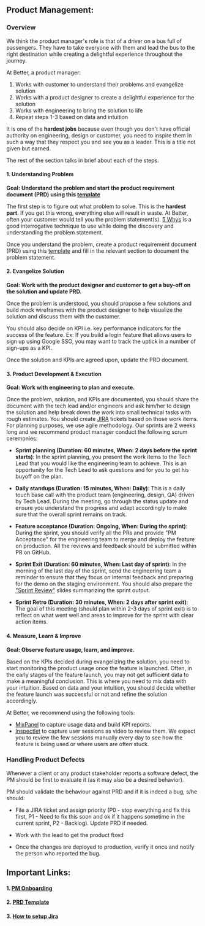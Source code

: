 ## Product Management:

### Overview

We think the product manager's role is that of a driver on a bus full of passengers. They have to take everyone with them and lead the bus to the right destination while creating a delightful experience throughout the journey.

At Better, a product manager:

1. Works with customer to understand their problems and evangelize solution
2. Works with a product designer to create a delightful experience for the solution
3. Works with engineering to bring the solution to life
4. Repeat steps 1-3 based on data and intuition

It is one of the **hardest jobs** because even though you don't have official authority on engineering, design or customer, you need to inspire them in such a way that they respect you and see you as a leader. This is a title not given but earned.

The rest of the section talks in brief about each of the steps.

#### 1. Understanding Problem

**Goal: Understand the problem and start the product requirement document (PRD) using this [template](https://github.com/jalantechnologies/handbook/blob/main/product-management/PRD%20Template.md)**

The first step is to figure out what problem to solve. This is the **hardest part**. If you get this wrong, everything else will result in waste. At Better, often your customer would tell you the problem statement(s). [5 Whys](https://en.wikipedia.org/wiki/Five_whys) is a good interrogative technique to use while doing the discovery and understanding the problem statement.

Once you understand the problem, create a product requirement document (PRD) using this [template](https://github.com/jalantechnologies/handbook/blob/main/product-management/PRD%20Template.md) and fill in the relevant section to document the problem statement.

#### 2. Evangelize Solution

**Goal: Work with the product designer and customer to get a buy-off on the solution and update PRD.**

Once the problem is understood, you should propose a few solutions and build mock wireframes with the product designer to help visualize the solution and discuss them with the customer.

You should also decide on KPI i.e. key performance indicators for the success of the feature. Ex: If you build a login feature that allows users to sign up using Google SSO, you may want to track the uptick in a number of sign-ups as a KPI.

Once the solution and KPIs are agreed upon, update the PRD document.

#### 3. Product Development & Execution

**Goal: Work with engineering to plan and execute.**

Once the problem, solution, and KPIs are documented, you should share the document with the tech lead and/or engineers and ask him/her to design the solution and help break down the work into small technical tasks with rough estimates. You should create [JIRA](https://www.atlassian.com/software/jira) tickets based on those work items. For planning purposes, we use agile methodology. Our sprints are 2 weeks long and we recommend product manager conduct the following scrum ceremonies:

-   **Sprint planning (Duration: 60 minutes, When: 2 days before the sprint starts)**: In the sprint planning, you present the work items to the Tech Lead that you would like the engineering team to achieve. This is an opportunity for the Tech Lead to ask questions and for you to get his buyoff on the plan.

-   **Daily standups (Duration: 15 minutes, When: Daily)**: This is a daily touch base call with the product team (engineering, design, QA) driven by Tech Lead. During the meeting, go through the status update and ensure you understand the progress and adapt accordingly to make sure that the overall sprint remains on track. 

- **Feature acceptance (Duration: Ongoing, When: During the sprint)**: During the sprint, you should verify all the PRs and provide "PM Acceptance" for the engineering team to merge and deploy the feature on production. All the reviews and feedback should be submitted within PR on GitHub. 

-   **Sprint Exit (Duration: 60 minutes, When: Last day of sprint)**: In the morning of the last day of the sprint, send the engineering team a reminder to ensure that they focus on internal feedback and preparing for the demo on the staging environment. You should also prepare the ["Sprint Review"](https://jalantechnology.sharepoint.com/:p:/s/JTC/Ea0gpWXBwy1LixBUfPo2qNYBrAaK3Ju07bgEkjCbQhZVag?e=1R2YK8) slides summarizing the sprint output.

-   **Sprint Retro (Duration: 30 minutes, When: 2 days after sprint exit)**: The goal of this meeting (should plan within 2-3 days of sprint exit) is to reflect on what went well and areas to improve for the sprint with clear action items.

#### 4. Measure, Learn & Improve

**Goal: Observe feature usage, learn, and improve.**

Based on the KPIs decided during evangelizing the solution, you need to start monitoring the product usage once the feature is launched. Often, in the early stages of the feature launch, you may not get sufficient data to make a meaningful conclusion. This is where you need to mix data with your intuition. Based on data and your intuition, you should decide whether the feature launch was successful or not and refine the solution accordingly.

At Better, we recommend using the following tools:

-   [MixPanel](https://mixpanel.com/) to capture usage data and build KPI reports.
-   [Inspectlet](https://www.inspectlet.com/) to capture user sessions as video to review them. We expect you to review the few sessions manually every day to see how the feature is being used or where users are often stuck.

### Handling Product Defects

Whenever a client or any product stakeholder reports a software defect, the PM should be first to evaluate it (as it may also be a desired behavior).

PM should validate the behaviour against PRD and if it is indeed a bug, s/he should:

-   File a JIRA ticket and assign priority (P0 - stop everything and fix this first, P1 - Need to fix this soon and ok if it happens sometime in the current sprint, P2 - Backlog). Update PRD if needed.

-   Work with the lead to get the product fixed

-   Once the changes are deployed to production, verify it once and notify the person who reported the bug.

## Important Links:

#### 1. [PM Onboarding](https://github.com/jalantechnologies/handbook/blob/main/product-management/onboarding.md)
#### 2. [PRD Template](https://github.com/jalantechnologies/handbook/blob/main/product-management/PRD%20Template.md)
#### 3. [How to setup Jira](https://jalantechnology-my.sharepoint.com/:w:/g/personal/mohit_jalantechnologies_com/EQzTc5JKxuxPjFvgo8nz_skByByJoRKT_qHZwHuYgHcWrA)
